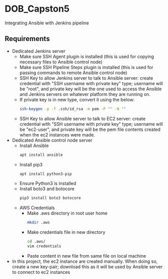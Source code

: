 # DOB_Capston5
Integrating Ansible with Jenkins pipeline

## Requirements
- Dedicated Jenkins server
  - Make sure SSH Agent plugin is installed (this is used for copying necessary files to Ansible control node)
  - Make sure SSH Pipeline Steps plugin is installed (this is used for passing commands to remote Ansible control node)
  - SSH Key to allow Jenkins server to talk to Ansible server: create credential with "SSH username with private key" type; username will be "root", and private key will be the one used to access the Ansible and Jenkins servers on whatever platform they are running on.
  - If private key is in new type, convert it using the below:
    ```Bash
    ssh-keygen -p -f .ssh/id_rsa -m pem -P "" -N ""
    ```
  - SSH Key to allow Ansible server to talk to EC2 server: create credential with "SSH username with private key" type; username will be "ec2-user", and private key will be the pem file contents created when the ec2 instances were made.
- Dedicated Ansible control node server
  - Install Ansible
    ```Bash
    apt install ansible
    ```
  - Install pip3
    ```Bash
    apt install python3-pip
    ```
  - Ensure Python3 is installed
  - Install boto3 and botocore
    ```Bash
    pip3 install boto3 botocore
    ```
  - AWS Credentials
    - Make .aws directory in root user home
      ```Bash
      mkdir .aws
      ```
    - Make credentials file in new directory
      ```Bash
      cd .aws/
      vim credentials
      ```
    - Paste content in new file from same file on local machine
- In this project, the ec2 instance are created manually.  When doing so, create a new key-pair; download this as it will be used by Ansible server to connect to ec2 instances